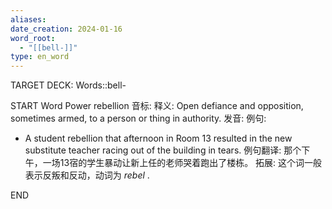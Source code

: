 ```yaml
---
aliases: 
date_creation: 2024-01-16
word_root:
  - "[[bell-]]"
type: en_word
---
```

TARGET DECK: Words::bell-

START
Word Power
rebellion
音标: 
释义:
Open defiance and opposition, sometimes armed, to a person or thing in authority.
发音:
例句:
- A student rebellion that afternoon in Room 13 resulted in the new substitute teacher racing out of the building in tears.
例句翻译:
那个下午，一场13宿的学生暴动让新上任的老师哭着跑出了楼栋。
拓展:
这个词一般表示反叛和反动，动词为 *rebel* .
<!--ID: 1705387717232-->
END